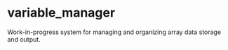 # variable_manager
Work-in-progress system for managing and organizing array data storage and output.
